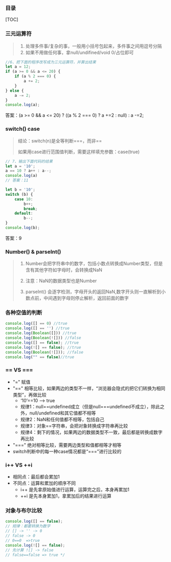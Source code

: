 

### 目录

[TOC]



### 三元运算符

> 1. 处理多件事/复杂的事，一般用小括号包起来，多件事之间用逗号分隔
> 2. 如果不用做任何事，拿null/undifined/void 0/占位即可

```js
//6、把下面的程序改写成为三元运算符，并算出结果
let a = 12;
if (a >= 0 && a <= 20) {
    if (a % 2 === 0) {
        a += 2;
    }
} else {
    a -= 2;
}
console.log(a);
```

答案：(a >= 0 && a <= 20) ? ((a % 2 === 0) ? a +=2 : null) : a -=2;

### switch() case

>  结论：switch(n)是全等判断===，而非==
>
> 如果用case进行范围值判断，需要这样填充参数：case(true)

```js
// 7、输出下面代码的结果
let a = '10';
a == 10 ? a++ : a--;
console.log(a)
// 答案：11

let b = '10';
switch (b) {
    case 10:
        b++;
        break;
    default:
        b--;
}
console.log(b);
```

答案：9 

### Number() & parseInt()

> 1. Number会把字符串中的数字，包括小数点转换成Number类型，但是含有其他字符如字母时，会转换成NaN
>
> 2. 注意：NaN的数据类型也是Number
> 3. parseInt() 会逐字检测，字母开头的返回NaN,数字开头则一直解析到小数点前，中间遇到字母则停止解析，返回前面的数字

### 各种空值的判断

```js
console.log([] == 0) //true
console.log([] == '') //true
console.log(Boolean([])) //true
console.log(Boolean(![])) //false
console.log([] == false); //true
console.log(![] == false); //true
console.log(Boolean(![])); //false
console.log("" == false)//true
```

### == VS ===

- "=" 赋值
- "==" 相等比较，如果两边的类型不一样，“浏览器会隐式的把它们转换为相同类型”，再做比较
  - ‘10’==10 --> true
  - 规律1：null==undefined成立（但是null===undefined不成立），除此之外，null/undefined和其它值都不相等
  - 规律2：NaN和任何值都不相等，包括自己
  - 规律3：对象==字符串，会把对象转换成字符串再比较
  - 规律4：剩下的情况，如果两边的数据类型不一致，最后都是转换成数字再比较
- "==="  绝对相等比较，需要两边类型和值都相等才相等
- switch判断中的每一种case情况都是“===”进行比较的

### i++ VS ++i

- 相同点：最后都会累加1
- 不同点：运算和累加的顺序不同
  - i++ 是先拿原始值进行运算，运算完之后，本身再累加1
  - ++i 是先本身累加1，拿累加后的结果进行运算

### 对象与布尔比较

```js
console.log([] == false);
// 规律：都要转换为数字
// [] -> '' -> 0
// false -> 0
// 0==0  =>true
console.log(![] == false);
// 先计算 ![] -> false
// false==false => true */
```


